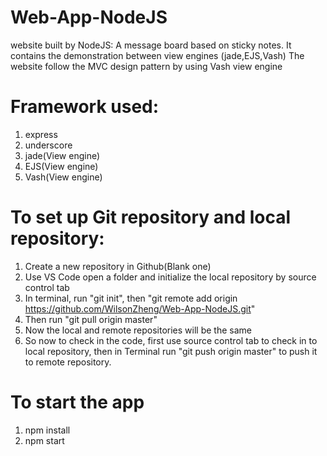 # Web-App-NodeJS
website built by NodeJS: A message board based on sticky notes.
It contains the demonstration between view engines (jade,EJS,Vash)
The website follow the MVC design pattern by using Vash view engine

# Framework used:
1. express
2. underscore
3. jade(View engine)
4. EJS(View engine)
5. Vash(View engine)

# To set up Git repository and local repository:
1. Create a new repository in Github(Blank one)
2. Use VS Code open a folder and initialize the local repository by source control tab
3. In terminal, run "git init", then "git remote add origin https://github.com/WilsonZheng/Web-App-NodeJS.git" 
4. Then run "git pull origin master" 
5. Now the local and remote repositories will be the same
6. So now to check in the code, first use source control tab to check in to local repository, then in Terminal run "git push origin master" to push it to remote repository.

# To start the app
1. npm install
2. npm start